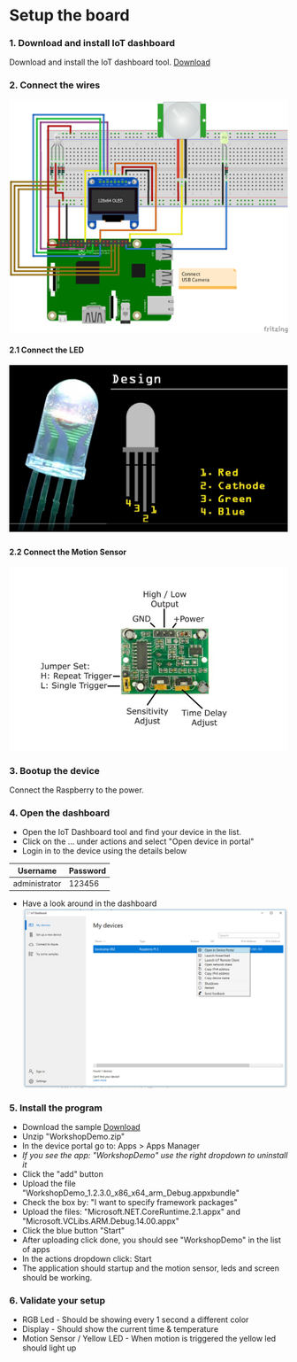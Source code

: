 # Setup the board

### 1. Download and install IoT dashboard
Download and install the IoT dashboard tool. 
[Download](http://go.microsoft.com/fwlink/?LinkID=708576)

### 2. Connect the wires
![](Assets/basesetup_1_bb.png)

#### 2.1 Connect the LED
![](Assets/led.JPG)

#### 2.2 Connect the Motion Sensor
![](Assets/motion.JPG)

### 3. Bootup the device
Connect the Raspberry to the power.

### 4. Open the dashboard
* Open the IoT Dashboard tool and find your device in the list. 
* Click on the ... under actions and select "Open device in portal"
* Login in to the device using the details below 

| Username | Password |
| --- | --- |
| administrator | 123456 |

* Have a look around in the dashboard
![](Assets/001.jpg)

### 5. Install the program
* Download the sample [Download](Assets/WorkshopDemo.zip)
* Unzip "WorkshopDemo.zip"
* In the device portal go to: Apps > Apps Manager
* *If you see the app: "WorkshopDemo" use the right dropdown to uninstall it*
* Click the "add" button
* Upload the file "WorkshopDemo_1.2.3.0_x86_x64_arm_Debug.appxbundle"
* Check the box by: "I want to specify framework packages"
* Upload the files: "Microsoft.NET.CoreRuntime.2.1.appx" and "Microsoft.VCLibs.ARM.Debug.14.00.appx"
* Click the blue button "Start"
* After uploading click done, you should see "WorkshopDemo" in the list of apps
* In the actions dropdown click: Start
* The application should startup and the motion sensor, leds and screen should be working.

### 6. Validate your setup
- RGB Led - Should be showing every 1 second a different color
- Display - Should show the current time & temperature
- Motion Sensor / Yellow LED - When motion is triggered the yellow led should light up
